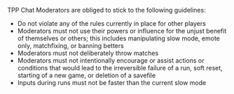 TPP Chat Moderators are obliged to stick to the following guidelines:

* Do not violate any of the rules currently in place for other players
* Moderators must not use their powers or influence for the unjust benefit of themselves or others; this includes manipulating slow mode, emote only, matchfixing, or banning betters  
* Moderators must not deliberately throw matches  
* Moderators must not intentionally encourage or assist actions or conditions that would lead to the irreversible failure of a run, soft reset, starting of a new game, or deletion of a savefile  
* Inputs during runs must not be faster than the current slow mode